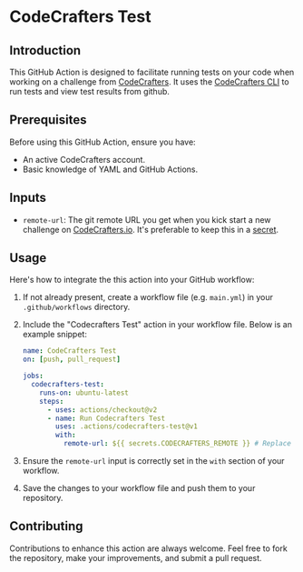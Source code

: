# CodeCrafters Test

## Introduction

This GitHub Action is designed to facilitate running tests on your code when working on a challenge from [CodeCrafters](https://codecrafters.io/). It uses the [CodeCrafters CLI](https://docs.codecrafters.io/cli/installation) to run tests and view test results from github.

## Prerequisites

Before using this GitHub Action, ensure you have:

- An active CodeCrafters account.
- Basic knowledge of YAML and GitHub Actions.

## Inputs

- `remote-url`: The git remote URL you get when you kick start a new challenge on [CodeCrafters.io](https://codecrafters.io/).
  It's preferable to keep this in a [secret](https://docs.github.com/en/actions/security-guides/using-secrets-in-github-actions).

## Usage

Here's how to integrate the this action into your GitHub workflow:

1. If not already present, create a workflow file (e.g. `main.yml`) in your `.github/workflows` directory.

2. Include the "Codecrafters Test" action in your workflow file. Below is an example snippet:

   ```yaml
   name: CodeCrafters Test
   on: [push, pull_request]

   jobs:
     codecrafters-test:
       runs-on: ubuntu-latest
       steps:
         - uses: actions/checkout@v2
         - name: Run Codecrafters Test
           uses: .actions/codecrafters-test@v1
           with:
             remote-url: ${{ secrets.CODECRAFTERS_REMOTE }} # Replace with your remote URL
   ```

3. Ensure the `remote-url` input is correctly set in the `with` section of your workflow.

4. Save the changes to your workflow file and push them to your repository.

## Contributing

Contributions to enhance this action are always welcome. Feel free to fork the repository, make your improvements, and submit a pull request.
